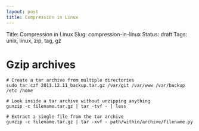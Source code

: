 ```yaml
---
layout: post
title: Compression in Linux
---
```


Title:    Compression in Linux
Slug:     compression-in-linux
Status:   draft
Tags:     unix, linux, zip, tag, gz

# Gzip archives

    # Create a tar archive from multiple directories
    sudo tar czf 2011.12.11_backup.tar.gz /var/git /var/www /var/backup /etc /home

    # Look inside a tar archive without unzipping anything
    gunzip -c filename.tar.gz | tar -tvf - | less

    # Extract a single file from the tar archive
    gunzip -c filename.tar.gz | tar -xvf - path/within/archive/filename.py
